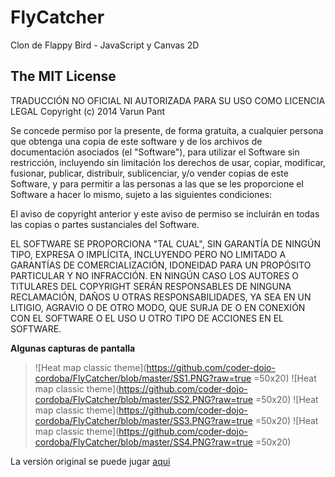 FlyCatcher
==========

Clon de Flappy Bird - JavaScript y Canvas 2D


The MIT License
----

TRADUCCIÓN NO OFICIAL NI AUTORIZADA PARA SU USO COMO LICENCIA LEGAL
Copyright (c) 2014 Varun Pant

Se concede permiso por la presente, de forma gratuita, a cualquier persona
que obtenga una copia de este software y de los archivos de documentación
asociados (el "Software"), para utilizar el Software sin restricción,
incluyendo sin limitación los derechos de usar, copiar, modificar, fusionar,
publicar, distribuir, sublicenciar, y/o vender copias de este Software, y
para permitir a las personas a las que se les proporcione el Software a
hacer lo mismo, sujeto a las siguientes condiciones:

El aviso de copyright anterior y este aviso de permiso se incluirán en todas
las copias o partes sustanciales del Software.

EL SOFTWARE SE PROPORCIONA "TAL CUAL", SIN GARANTÍA DE NINGÚN TIPO, EXPRESA
O IMPLÍCITA, INCLUYENDO PERO NO LIMITADO A GARANTÍAS DE COMERCIALIZACIÓN,
IDONEIDAD PARA UN PROPÓSITO PARTICULAR Y NO INFRACCIÓN. EN NINGÚN CASO LOS
AUTORES O TITULARES DEL COPYRIGHT SERÁN RESPONSABLES DE NINGUNA RECLAMACIÓN,
DAÑOS U OTRAS RESPONSABILIDADES, YA SEA EN UN LITIGIO, AGRAVIO O DE OTRO MODO,
QUE SURJA DE O EN CONEXIÓN CON EL SOFTWARE O EL USO U OTRO TIPO DE ACCIONES EN
EL SOFTWARE.



**Algunas capturas de pantalla**
>![Heat map classic theme](https://github.com/coder-dojo-cordoba/FlyCatcher/blob/master/SS1.PNG?raw=true =50x20)
![Heat map classic theme](https://github.com/coder-dojo-cordoba/FlyCatcher/blob/master/SS2.PNG?raw=true =50x20)
>![Heat map classic theme](https://github.com/coder-dojo-cordoba/FlyCatcher/blob/master/SS3.PNG?raw=true =50x20)
![Heat map classic theme](https://github.com/coder-dojo-cordoba/FlyCatcher/blob/master/SS4.PNG?raw=true =50x20)


La versión original se puede jugar [aqui](http://www.coderdojocordoba.org/games/FlyCatcher/index.html)
